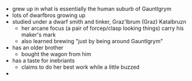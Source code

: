 - grew up in what is essentially the human suburb of Gauntlgrym
- lots of dwarfbros growing up
- studied under a dwarf smith and tinker, Graz'lbrum (Graz) Katalbruzn
	- her arcane focus (a pair of forcep/clasp looking things) carry his maker's mark
	- also learned brewing "just by being around Gauntlgrym"
- has an older brother
	- bought the wagon from him
- has a taste for inebriants
	- claims to do her best work while a little buzzed
- 